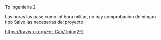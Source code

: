 Tp ingenieria 2 

Las horas las pase como int hora militar, no hay comprobacion de ningun tipo 
Salvo las necesarias del proyecto

https://travis-ci.org/Fer-Cab/TpIng2-2
